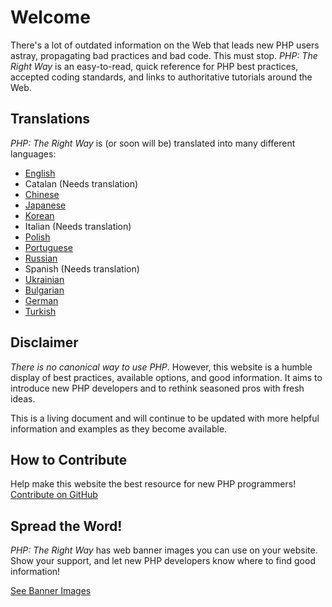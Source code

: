 # Welcome

There's a lot of outdated information on the Web that leads new PHP users astray, propagating bad practices and bad
code. This must stop. _PHP: The Right Way_ is an easy-to-read, quick reference for PHP best practices, accepted coding
standards, and links to authoritative tutorials around the Web.

## Translations

_PHP: The Right Way_ is (or soon will be) translated into many different languages:

* [English](http://www.phptherightway.com)
* Catalan (Needs translation)
* [Chinese](http://wulijun.github.com/php-the-right-way)
* [Japanese](http://ja.phptherightway.com)
* [Korean](http://wafe.github.io/php-the-right-way/)
* Italian (Needs translation)
* [Polish](http://pl.phptherightway.com/)
* [Portuguese](http://br.phptherightway.com/)
* [Russian](http://getjump.github.io/ru-php-the-right-way)
* Spanish (Needs translation)
* [Ukrainian](http://iflista.github.com/php-the-right-way/)
* [Bulgarian](http://bg.phptherightway.com/)
* [German](http://rwetzlmayr.github.io/php-the-right-way/)
* [Turkish](http://hkulekci.github.io/php-the-right-way/)

## Disclaimer

_There is no canonical way to use PHP_. However, this website is a humble display of best practices,
available options, and good information. It aims to introduce new PHP developers and to rethink seasoned pros with fresh
ideas.

This is a living document and will continue to be updated with more helpful information and examples as they become
available.

## How to Contribute

Help make this website the best resource for new PHP programmers! [Contribute on GitHub][1]

## Spread the Word!

_PHP: The Right Way_ has web banner images you can use on your website. Show your support, and let new PHP developers
know where to find good information!

[See Banner Images][2]

[1]: https://github.com/codeguy/php-the-right-way/tree/gh-pages
[2]: /banners.html
